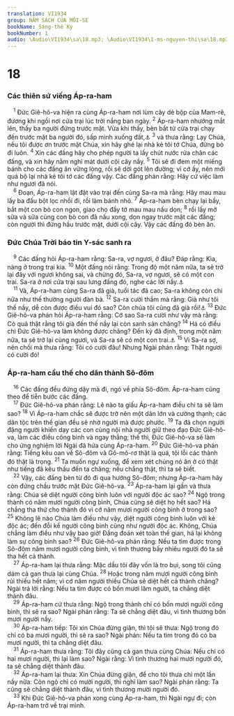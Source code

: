 ```yaml
---
translation: VI1934
group: NĂM SÁCH CỦA MÔI-SE
bookName: Sáng-thế Ký 
bookNumber: 1
audio: \Audio\VI1934\sa\18.mp3; \Audio\VI1934\1-ms-nguyen-thi\sa\18.mp3
---
```


<div class="title"><h1>18</h1><h3>Các thiên sứ viếng Áp-ra-ham</h3></div>
<span class="verse sa_18_1"> <sup>1</sup> Đức Giê-hô-va hiện ra cùng Áp-ra-ham nơi lùm cây dẻ bộp của Mam-rê, đương khi ngồi nơi cửa trại lúc trời nắng ban ngày. </span>
<span class="verse sa_18_2"><sup>2</sup> Áp-ra-ham nhướng mắt lên, thấy ba người đứng trước mặt. Vừa khi thấy, bèn bắt từ cửa trại chạy đến trước mặt ba người đó, sấp mình xuống đất,<a data-toggle="tooltip" data-placement="bottom" title="He 13:2">⚓</a></span>
<span class="verse sa_18_3"><sup>3</sup> và thưa rằng: Lạy Chúa, nếu tôi được ơn trước mặt Chúa, xin hãy ghé lại nhà kẻ tôi tớ Chúa, đừng bỏ đi luôn. </span>
<span class="verse sa_18_4"><sup>4</sup> Xin các đấng hãy cho phép người ta lấy chút nước rửa chân các đấng, và xin hãy nằm nghỉ mát dưới cội cây nầy. </span>
<span class="verse sa_18_5"><sup>5</sup> Tôi sẽ đi đem một miếng bánh cho các đấng ăn vững lòng, rồi sẽ dời gót lên đường; vì cớ ấy, nên mới quá bộ lại nhà kẻ tôi tớ các đấng vậy. Các đấng phán rằng: Hãy cứ việc làm như ngươi đã nói. <br/></span>
<span class="verse sa_18_6"> <sup>6</sup> Đoạn, Áp-ra-ham lật đật vào trại đến cùng Sa-ra mà rằng: Hãy mau mau lấy ba đấu bột lọc nhồi đi, rồi làm bánh nhỏ. </span>
<span class="verse sa_18_7"><sup>7</sup> Áp-ra-ham bèn chạy lại bầy, bắt một con bò con ngon, giao cho đầy tớ mau mau nấu dọn; </span>
<span class="verse sa_18_8"><sup>8</sup> rồi lấy mỡ sữa và sữa cùng con bò con đã nấu xong, dọn ngay trước mặt các đấng; còn người thì đứng hầu trước mặt, dưới cội cây. Vậy các đấng đó bèn ăn. <br/></span>
<div class="title"><h3>Đức Chúa Trời báo tin Y-sác sanh ra</h3></div>
<span class="verse sa_18_9"> <sup>9</sup> Các đấng hỏi Áp-ra-ham rằng: Sa-ra, vợ ngươi, ở đâu? Đáp rằng: Kìa, nàng ở trong trại kia. </span>
<span class="verse sa_18_10"><sup>10</sup> Một đấng nói rằng: Trong độ một năm nữa, ta sẽ trở lại đây với ngươi không sai, và chừng đó, Sa-ra, vợ ngươi, sẽ có một con trai. Sa-ra ở nơi cửa trại sau lưng đấng đó, nghe các lời nầy.<a data-toggle="tooltip" data-placement="bottom" title="Ro 9:9">⚓</a><br/></span>
<span class="verse sa_18_11"> <sup>11</sup> Vả, Áp-ra-ham cùng Sa-ra đã già, tuổi tác đã cao; Sa-ra không còn chi nữa như thế thường người đàn bà. </span>
<span class="verse sa_18_12"><sup>12</sup> Sa-ra cười thầm mà rằng: Già như tôi thế nầy, dễ còn được điều vui đó sao? Còn chúa tôi cũng đã già rồi!<a data-toggle="tooltip" data-placement="bottom" title="1Phi 3:6">⚓</a></span>
<span class="verse sa_18_13"><sup>13</sup> Đức Giê-hô-va phán hỏi Áp-ra-ham rằng: Cớ sao Sa-ra cười như vậy mà rằng: Có quả thật rằng tôi già đến thế nầy lại còn sanh sản chăng? </span>
<span class="verse sa_18_14"><sup>14</sup> Há có điều chi Đức Giê-hô-va làm không được chăng? Đến kỳ đã định, trong một năm nữa, ta sẽ trở lại cùng ngươi, và Sa-ra sẽ có một con trai.<a data-toggle="tooltip" data-placement="bottom" title="Lu 1:37">⚓</a></span>
<span class="verse sa_18_15"><sup>15</sup> Vì Sa-ra sợ, nên chối mà thưa rằng: Tôi có cười đâu! Nhưng Ngài phán rằng: Thật ngươi có cười đó! <br/></span>
<div class="title"><h3>Áp-ra-ham cầu thế cho dân thành Sô-đôm</h3></div>
<span class="verse sa_18_16"> <sup>16</sup> Các đấng đều đứng dậy mà đi, ngó về phía Sô-đôm. Áp-ra-ham cũng theo để tiễn bước các đấng. <br/></span>
<span class="verse sa_18_17"> <sup>17</sup> Đức Giê-hô-va phán rằng: Lẽ nào ta giấu Áp-ra-ham điều chi ta sẽ làm sao? </span>
<span class="verse sa_18_18"><sup>18</sup> Vì Áp-ra-ham chắc sẽ được trở nên một dân lớn và cường thạnh; các dân tộc trên thế gian đều sẽ nhờ người mà được phước. </span>
<span class="verse sa_18_19"><sup>19</sup> Ta đã chọn người đặng người khiến dạy các con cùng nội nhà người giữ theo đạo Đức Giê-hô-va, làm các điều công bình và ngay thẳng; thế thì, Đức Giê-hô-va sẽ làm cho ứng nghiệm lời Ngài đã hứa cùng Áp-ra-ham. </span>
<span class="verse sa_18_20"><sup>20</sup> Đức Giê-hô-va phán rằng: Tiếng kêu oan về Sô-đôm và Gô-mô-rơ thật là quá, tội lỗi các thành đó thật là trọng. </span>
<span class="verse sa_18_21"><sup>21</sup> Ta muốn ngự xuống, để xem xét chúng nó ăn ở có thật như tiếng đã kêu thấu đến ta chăng; nếu chẳng thật, thì ta sẽ biết. <br/></span>
<span class="verse sa_18_22"> <sup>22</sup> Vậy, các đấng bèn từ đó đi qua hướng Sô-đôm; nhưng Áp-ra-ham hãy còn đứng chầu trước mặt Đức Giê-hô-va. </span>
<span class="verse sa_18_23"><sup>23</sup> Áp-ra-ham lại gần và thưa rằng: Chúa sẽ diệt người công bình luôn với người độc ác sao? </span>
<span class="verse sa_18_24"><sup>24</sup> Ngộ trong thành có năm mươi người công bình, Chúa cũng sẽ diệt họ hết sao? Há chẳng tha thứ cho thành đó vì cớ năm mươi người công bình ở trong sao? </span>
<span class="verse sa_18_25"><sup>25</sup> Không lẽ nào Chúa làm điều như vậy, diệt người công bình luôn với kẻ độc ác; đến đỗi kể người công bình cũng như người độc ác. Không, Chúa chẳng làm điều như vậy bao giờ! Đấng đoán xét toàn thế gian, há lại không làm sự công bình sao? </span>
<span class="verse sa_18_26"><sup>26</sup> Đức Giê-hô-va phán rằng: Nếu ta tìm được trong Sô-đôm năm mươi người công bình, vì tình thương bấy nhiêu người đó ta sẽ tha hết cả thành. <br/></span>
<span class="verse sa_18_27"> <sup>27</sup> Áp-ra-ham lại thưa rằng: Mặc dầu tôi đây vốn là tro bụi, song tôi cũng dám cả gan thưa lại cùng Chúa. </span>
<span class="verse sa_18_28"><sup>28</sup> Hoặc trong năm mươi người công bình rủi thiếu hết năm; vì cớ năm người thiếu Chúa sẽ diệt hết cả thành chăng? Ngài trả lời rằng: Nếu ta tìm được có bốn mươi lăm người, ta chẳng diệt thành đâu. <br/></span>
<span class="verse sa_18_29"> <sup>29</sup> Áp-ra-ham cứ thưa rằng: Ngộ trong thành chỉ có bốn mươi người công bình, thì sẽ ra sao? Ngài phán rằng: Ta sẽ chẳng diệt đâu, vì tình thương bốn mươi người nầy. <br/></span>
<span class="verse sa_18_30"> <sup>30</sup> Áp-ra-ham tiếp: Tôi xin Chúa đừng giận, thì tôi sẽ thưa: Ngộ trong đó chỉ có ba mươi người, thì sẽ ra sao? Ngài phán: Nếu ta tìm trong đó có ba mươi người, thì ta chẳng diệt đâu. <br/></span>
<span class="verse sa_18_31"> <sup>31</sup> Áp-ra-ham thưa rằng: Tôi đây cũng cả gan thưa cùng Chúa: Nếu chỉ có hai mươi người, thì lại làm sao? Ngài rằng: Vì tình thương hai mươi người đó, ta sẽ chẳng diệt thành đâu. <br/></span>
<span class="verse sa_18_32"> <sup>32</sup> Áp-ra-ham lại thưa: Xin Chúa đừng giận, để cho tôi thưa chỉ một lần nầy nữa: Còn ngộ chỉ có mười người, thì nghĩ làm sao? Ngài phán rằng: Ta cũng sẽ chẳng diệt thành đâu, vì tình thương mười người đó. <br/></span>
<span class="verse sa_18_33"> <sup>33</sup> Khi Đức Giê-hô-va phán xong cùng Áp-ra-ham, thì Ngài ngự đi; còn Áp-ra-ham trở về trại mình. <br/></span>
